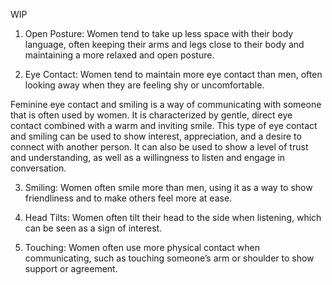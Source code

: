 
WIP

1. Open Posture: Women tend to take up less space with their body language, often keeping their arms and legs close to their body and maintaining a more relaxed and open posture. 

2. Eye Contact: Women tend to maintain more eye contact than men, often looking away when they are feeling shy or uncomfortable.

Feminine eye contact and smiling is a way of communicating with someone that is often used by women. It is characterized by gentle, direct eye contact combined with a warm and inviting smile. This type of eye contact and smiling can be used to show interest, appreciation, and a desire to connect with another person. It can also be used to show a level of trust and understanding, as well as a willingness to listen and engage in conversation.

3. Smiling: Women often smile more than men, using it as a way to show friendliness and to make others feel more at ease.

4. Head Tilts: Women often tilt their head to the side when listening, which can be seen as a sign of interest.

5. Touching: Women often use more physical contact when communicating, such as touching someone’s arm or shoulder to show support or agreement.